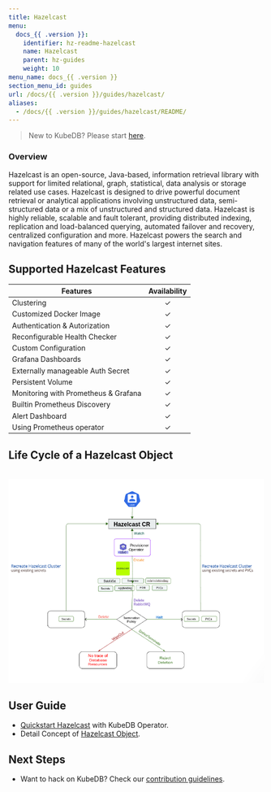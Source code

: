 ```yaml
---
title: Hazelcast
menu:
  docs_{{ .version }}:
    identifier: hz-readme-hazelcast
    name: Hazelcast
    parent: hz-guides
    weight: 10
menu_name: docs_{{ .version }}
section_menu_id: guides
url: /docs/{{ .version }}/guides/hazelcast/
aliases:
  - /docs/{{ .version }}/guides/hazelcast/README/
---
```


> New to KubeDB? Please start [here](/docs/README.md).

### Overview

Hazelcast is an open-source, Java-based, information retrieval library with support for limited relational, graph, statistical, data analysis or storage related use cases. Hazelcast is designed to drive powerful document retrieval or analytical applications involving unstructured data, semi-structured data or a mix of unstructured and structured data. Hazelcast is highly reliable, scalable and fault tolerant, providing distributed indexing, replication and load-balanced querying, automated failover and recovery, centralized configuration and more. Hazelcast powers the search and navigation features of many of the world's largest internet sites.

## Supported Hazelcast Features
| Features                                                                           | Availability |
|------------------------------------------------------------------------------------|:------------:|
| Clustering                                                                         |   &#10003;   |
| Customized Docker Image                                                            |   &#10003;   |
| Authentication & Autorization                                                      |   &#10003;   | 
| Reconfigurable Health Checker                                                      |   &#10003;   |
| Custom Configuration                                                               |   &#10003;   | 
| Grafana Dashboards                                                                 |   &#10003;   | 
| Externally manageable Auth Secret                                                  |   &#10003;   |
| Persistent Volume                                                                  |   &#10003;   |
| Monitoring with Prometheus & Grafana                                               |   &#10003;   |
| Builtin Prometheus Discovery                                                       |   &#10003;   | 
| Alert Dashboard                                                                    |   &#10003;   |
| Using Prometheus operator                                                          |   &#10003;   |

## Life Cycle of a Hazelcast Object

<p align="center">
  <img alt="lifecycle"  src="/docs/guides/hazelcast/quickstart/overview/images/Lifecycle-of-a-hazelcast-instance.png">
</p>

## User Guide

- [Quickstart Hazelcast](/docs/guides/hazelcast/quickstart/overview/index.md) with KubeDB Operator.
- Detail Concept of [Hazelcast Object](/docs/guides/hazelcast/concepts/hazelcast.md).


## Next Steps

- Want to hack on KubeDB? Check our [contribution guidelines](/docs/CONTRIBUTING.md).